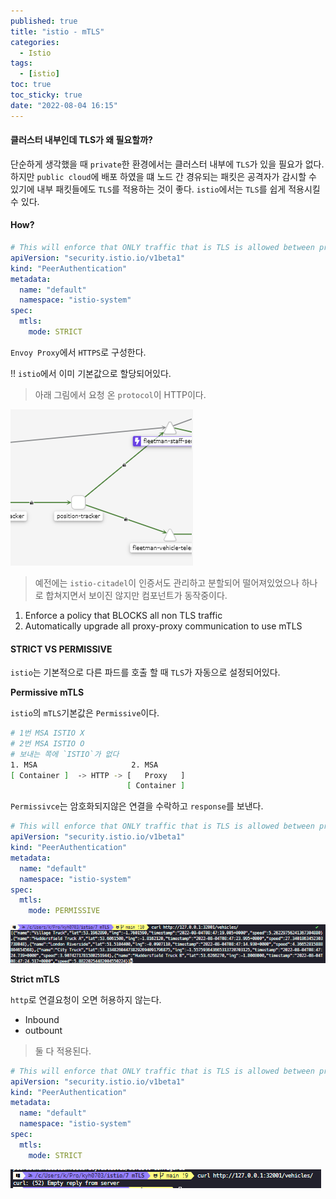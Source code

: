 ```yaml
---
published: true
title: "istio - mTLS"
categories:
  - Istio
tags:
  - [istio]
toc: true
toc_sticky: true
date: "2022-08-04 16:15"
---
```


#### 클러스터 내부인데 TLS가 왜 필요할까?

단순하게 생각했을 때 `private`한 환경에서는 클러스터 내부에 `TLS`가 있을 필요가 없다. 하지만 `public cloud`에 배포 하였을 떄 노드 간 경유되는 패킷은 공격자가 감시할 수 있기에 내부 패킷들에도 `TLS`를 적용하는 것이 좋다. `istio`에서는 `TLS`를 쉽게 적용시킬 수 있다.

#### How?

```yaml
# This will enforce that ONLY traffic that is TLS is allowed between proxies
apiVersion: "security.istio.io/v1beta1"
kind: "PeerAuthentication"
metadata:
  name: "default"
  namespace: "istio-system"
spec:
  mtls:
    mode: STRICT
```

`Envoy Proxy`에서 `HTTPS`로 구성한다.

!! `istio`에서 이미 기본값으로 할당되어있다. 

> 아래 그림에서 요청 온 `protocol`이 HTTP이다.

![image-20220804173015169](../../assets/images/posts/2022-08-04-post-istio-8/image-20220804173015169.png)

> 예전에는 `istio-citadel`이 인증서도 관리하고 분할되어 떨어져있었으나 하나로 합쳐지면서 보이진 않지만 컴포넌트가 동작중이다.

1. Enforce a policy that BLOCKS all non TLS traffic
2. Automatically upgrade all proxy-proxy communication to use mTLS

#### STRICT VS PERMISSIVE

`istio`는 기본적으로 다른 파드를 호출 할 때 `TLS`가 자동으로 설정되어있다.

**Permissive mTLS**

`istio`의 `mTLS`기본값은 `Permissive`이다.

```bash
# 1번 MSA ISTIO X
# 2번 MSA ISTIO O 
# 보내는 쪽에 `ISTIO`가 없다
1. MSA                     2. MSA
[ Container ]  -> HTTP -> [   Proxy   ]
                          [ Container ] 
```

`Permissivce`는 암호화되지않은 연결을 수락하고 `response`를 보낸다.

```yaml
# This will enforce that ONLY traffic that is TLS is allowed between proxies
apiVersion: "security.istio.io/v1beta1"
kind: "PeerAuthentication"
metadata:
  name: "default"
  namespace: "istio-system"
spec:
  mtls:
    mode: PERMISSIVE

```

![image-20220804174748130](../../assets/images/posts/2022-08-04-post-istio-8/image-20220804174748130.png)

**Strict mTLS**

`http`로 연결요청이 오면 허용하지 않는다.

* Inbound
* outbount

> 둘 다 적용된다.

```yaml
# This will enforce that ONLY traffic that is TLS is allowed between proxies
apiVersion: "security.istio.io/v1beta1"
kind: "PeerAuthentication"
metadata:
  name: "default"
  namespace: "istio-system"
spec:
  mtls:
    mode: STRICT
```

![image-20220804174823804](../../assets/images/posts/2022-08-04-post-istio-8/image-20220804174823804.png)
